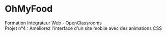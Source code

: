 # OhMyFood

Formation Intégrateur Web - OpenClassrooms  
Projet n°4 : Améliorez l'interface d'un site mobile avec des animations CSS  
